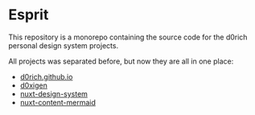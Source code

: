 # Esprit

This repository is a monorepo containing the source code for the d0rich personal design system projects.

All projects was separated before, but now they are all in one place:

- [d0rich.github.io](https://github.com/d0rich/d0rich.github.io)
- [d0xigen](https://github.com/d0rich/d0xigen)
- [nuxt-design-system](https://github.com/d0rich/nuxt-design-system)
- [nuxt-content-mermaid](https://github.com/d0rich/nuxt-content-mermaid)